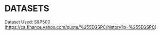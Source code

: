 # DATASETS

Dataset Used: S&P500  (https://ca.finance.yahoo.com/quote/%255EGSPC/history?p=%255EGSPC)
